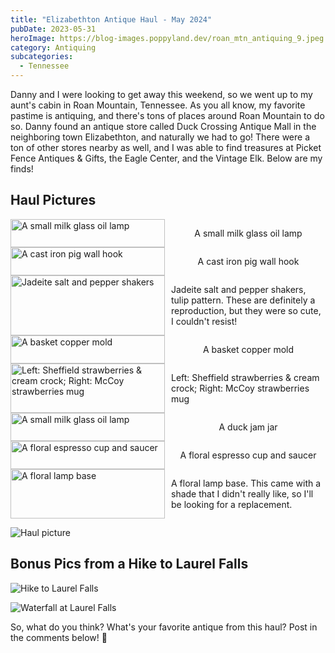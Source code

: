 ```yaml
---
title: "Elizabethton Antique Haul - May 2024"
pubDate: 2023-05-31
heroImage: https://blog-images.poppyland.dev/roan_mtn_antiquing_9.jpeg
category: Antiquing
subcategories:
  - Tennessee
---
```


Danny and I were looking to get away this weekend, so we went up to my aunt's cabin in Roan Mountain, Tennessee. As you all know, my favorite pastime is antiquing, and there's tons of places around Roan Mountain to do so. Danny found an antique store called Duck Crossing Antique Mall in the neighboring town Elizabethton, and naturally we had to go! There were a ton of other stores nearby as well, and I was able to find treasures at Picket Fence Antiques & Gifts, the Eagle Center, and the Vintage Elk. Below are my finds!

## Haul Pictures

<div class="haul-image-container">
  <img src="https://blog-images.poppyland.dev/roan_mtn_antiquing_1.jpeg" alt="A small milk glass oil lamp">
  <p>A small milk glass oil lamp</p>
</div>
<div class="haul-image-container">
  <img src="https://blog-images.poppyland.dev/roan_mtn_antiquing_2.jpeg" alt="A cast iron pig wall hook">
  <p>A cast iron pig wall hook</p>
</div>
<div class="haul-image-container">
  <img src="https://blog-images.poppyland.dev/roan_mtn_antiquing_3.jpeg" alt="Jadeite salt and pepper shakers">
  <p>Jadeite salt and pepper shakers, tulip pattern. These are definitely a reproduction, but they were so cute, I couldn't resist!</p>
</div>
<div class="haul-image-container">
  <img src="https://blog-images.poppyland.dev/roan_mtn_antiquing_4.jpeg" alt="A basket copper mold">
  <p>A basket copper mold</p>
</div>
<div class="haul-image-container">
  <img src="https://blog-images.poppyland.dev/roan_mtn_antiquing_5.jpeg" alt="Left: Sheffield strawberries & cream crock; Right: McCoy strawberries mug">
  <p>Left: Sheffield strawberries & cream crock; Right: McCoy strawberries mug</p>
</div>
<div class="haul-image-container">
  <img src="https://blog-images.poppyland.dev/roan_mtn_antiquing_6.jpeg" alt="A small milk glass oil lamp">
  <p>A duck jam jar</p>
</div>
<div class="haul-image-container">
  <img src="https://blog-images.poppyland.dev/roan_mtn_antiquing_7.jpeg" alt="A floral espresso cup and saucer">
  <p>A floral espresso cup and saucer</p>
</div>
<div class="haul-image-container">
  <img src="https://blog-images.poppyland.dev/roan_mtn_antiquing_6.jpeg" alt="A floral lamp base">
  <p>A floral lamp base. This came with a shade that I didn't really like, so I'll be looking for a replacement.</p>
</div>

![Haul picture](https://blog-images.poppyland.dev/roan_mtn_antiquing_9.jpeg)

## Bonus Pics from a Hike to Laurel Falls

![Hike to Laurel Falls](https://blog-images.poppyland.dev/roan_mtn_antiquing_11.jpeg)

![Waterfall at Laurel Falls](https://blog-images.poppyland.dev/roan_mtn_antiquing_10.jpeg)

So, what do you think? What's your favorite antique from this haul? Post in the comments below! 🌸

<style>
  .haul-image-container {
    display: grid;
    grid-template-columns: 1fr 1fr;
    gap: 10px;
    align-items: center;
    justify-items: center;
  }

  .haul-image-container img {
    width: 100%;
    height: auto;
  }

  @media (max-width: 768px) {
    .haul-image-container {
      grid-template-columns: 1fr;
    }

    .haul-image-container img {
      max-height: 500px;
      width: auto;
}
  }
</style>
